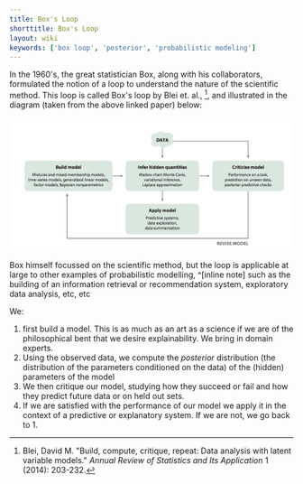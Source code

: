 ```yaml
---
title: Box's Loop
shorttitle: Box's Loop
layout: wiki
keywords: ['box loop', 'posterior', 'probabilistic modeling']
---
```


In the 1960's, the great statistician Box, along with his collaborators, formulated the notion of a loop to understand the nature of the scientific method. This loop is called Box's loop by Blei et. al., [^1], and illustrated in the diagram (taken from the above linked paper) below:

![](images/boxloop.png)

Box himself focussed on the scientific method, but the loop is applicable at large to other examples of probabilistic modelling, ^[inline note] such as the building of an information retrieval or recommendation system, exploratory data analysis, etc, etc

We:

1. first build a model. This is as much as an art as a science if we are of the philosophical bent that we desire explainability. We bring in domain experts.
2. Using the observed data, we compute the *posterior* distribution (the distribution of the parameters conditioned on the data) of the (hidden) parameters of the model
3. We then critique our model, studying how they succeed or fail and how they predict future data or on held out sets.
4. If we are satisfied with the performance of our model we apply it in the context of a predictive or explanatory system. If we are not, we go back to 1.

[^1]: Blei, David M. "Build, compute, critique, repeat: Data analysis with latent variable models." *Annual Review of Statistics and Its Application* 1 (2014): 203-232.
